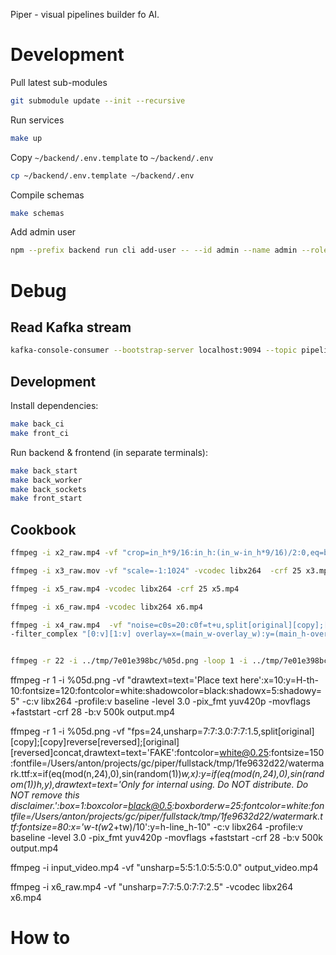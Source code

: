 Piper - visual pipelines builder fo AI.

# Development

Pull latest sub-modules

```bash
git submodule update --init --recursive
```

Run services

```bash
make up
```

Copy `~/backend/.env.template` to `~/backend/.env`

```bash
cp ~/backend/.env.template ~/backend/.env
```

Compile schemas

```bash
make schemas
```

Add admin user

```bash
npm --prefix backend run cli add-user -- --id admin --name admin --role admin --password xyzXYZ
```

# Debug

## Read Kafka stream

```bash
kafka-console-consumer --bootstrap-server localhost:9094 --topic pipeline.messages --from-beginning
```

## Development

Install dependencies:

```bash
make back_ci
make front_ci
```

Run backend & frontend (in separate terminals):

```bash
make back_start
make back_worker
make back_sockets
make front_start
```

## Cookbook

```sh
ffmpeg -i x2_raw.mp4 -vf "crop=in_h*9/16:in_h:(in_w-in_h*9/16)/2:0,eq=brightness=0.05:contrast=1.5" -vcodec libx264  -crf 10 x2.mp4

ffmpeg -i x3_raw.mov -vf "scale=-1:1024" -vcodec libx264  -crf 25 x3.mp4

ffmpeg -i x5_raw.mp4 -vcodec libx264 -crf 25 x5.mp4

ffmpeg -i x6_raw.mp4 -vcodec libx264 x6.mp4

ffmpeg -i x4_raw.mp4  -vf "noise=c0s=20:c0f=t+u,split[original][copy];[copy]reverse[reversed];[original][reversed]concat" -vcodec libx264 -crf 25 x4.mp4
-filter_complex "[0:v][1:v] overlay=x=(main_w-overlay_w):y=(main_h-overlay_h),drawtext=text=string1:y=line_h-10:x='if(gte(t,30),w-(t-30)*w/20,w)'"


ffmpeg -r 22 -i ../tmp/7e01e398bc/%05d.png -loop 1 -i ../tmp/7e01e398bc/logo.png -filter_complex "overlay=y='if(gte(t,0), ((H+h)\/5)\*mod(t\,5)-h, NAN)':x='if(gte(t,0), ((H+h)\/5)\*mod(t\,5)-h, NAN)':shortest=1,noise=c0s=20:c0f=t+u,split[original][copy];[copy]reverse[reversed];[original][reversed]concat" -vcodec libx264 -crf 25 ../tmp/7e01e398bc/output.mp4
```

ffmpeg -r 1 -i %05d.png -vf "drawtext=text='Place text here':x=10:y=H-th-10:fontsize=120:fontcolor=white:shadowcolor=black:shadowx=5:shadowy=5" -c:v libx264 -profile:v baseline -level 3.0 -pix_fmt yuv420p -movflags +faststart -crf 28 -b:v 500k output.mp4

ffmpeg -r 1 -i %05d.png -vf "fps=24,unsharp=7:7:3.0:7:7:1.5,split[original][copy];[copy]reverse[reversed];[original][reversed]concat,drawtext=text='FAKE':fontcolor=white@0.25:fontsize=150:fontfile=/Users/anton/projects/gc/piper/fullstack/tmp/1fe9632d22/watermark.ttf:x=if(eq(mod(n\,24)\,0)\,sin(random(1))*w\,x):y=if(eq(mod(n\,24)\,0)\,sin(random(1))*h\,y),drawtext=text='Only for internal using. Do NOT distribute. Do NOT remove this disclaimer.':box=1:boxcolor=black@0.5:boxborderw=25:fontcolor=white:fontfile=/Users/anton/projects/gc/piper/fullstack/tmp/1fe9632d22/watermark.ttf:fontsize=80:x='w-t*(w*2+tw)/10':y=h-line_h-10" -c:v libx264 -profile:v baseline -level 3.0 -pix_fmt yuv420p -movflags +faststart -crf 28 -b:v 500k output.mp4

ffmpeg -i input_video.mp4 -vf "unsharp=5:5:1.0:5:5:0.0" output_video.mp4

ffmpeg -i x6_raw.mp4 -vf "unsharp=7:7:5.0:7:7:2.5" -vcodec libx264 x6.mp4

# How to

